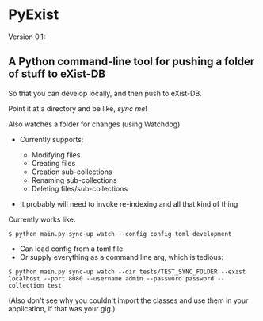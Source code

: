 # PyExist

Version 0.1: 

## A Python command-line tool for pushing a folder of stuff to eXist-DB

So that you can develop locally, and then push to eXist-DB.

Point it at a directory and be like, *sync me*!

Also watches a folder for changes (using Watchdog)

- Currently supports:
    - Modifying files
    - Creating files
    - Creation sub-collections
    - Renaming sub-collections 
    - Deleting files/sub-collections


- It probably will need to invoke re-indexing and all that kind of thing    


Currently works like:
```
$ python main.py sync-up watch --config config.toml development
```

- Can load config from a toml file
- Or supply everything as a command line arg, which is tedious:

```
$ python main.py sync-up watch --dir tests/TEST_SYNC_FOLDER --exist localhost --port 8080 --username admin --password password --collection test

```


(Also don't see why you couldn't import the classes and use them in your application, if that was your gig.)